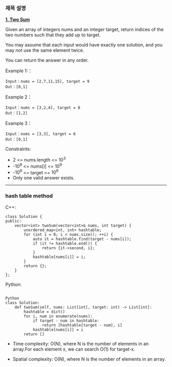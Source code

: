 ### 제목 설명

 **[1. Two Sum](https://leetcode-cn.com/problems/two-sum/)** 


Given an array of integers nums and an integer target, return indices of the two numbers such that they add up to target.

You may assume that each input would have exactly one solution, and you may not use the same element twice.

You can return the answer in any order.



Example 1:：

```
Input：nums = [2,7,11,15], target = 9
Out：[0,1]
```

Example 2：

```
Input：nums = [3,2,4], target = 6
Out：[1,2]
```


Example 3：

```
Input：nums = [3,3], target = 6
Out：[0,1]
```


Constraints:

* 2 <= nums.length <= $10^3$
* -$10^9$ <= nums[i] <= $10^9$
* -$10^9$ <= target <= $10^9$
* Only one valid answer exists.

---

### hash table method

C++:

```C++[]
class Solution {
public:
    vector<int> twoSum(vector<int>& nums, int target) {
        unordered_map<int, int> hashtable;
        for (int i = 0; i < nums.size(); ++i) {
            auto it = hashtable.find(target - nums[i]);
            if (it != hashtable.end()) {
                return {it->second, i};
            }
            hashtable[nums[i]] = i;
        }
        return {};
    }
};

```

Python:

```

Python 
class Solution:
    def twoSum(self, nums: List[int], target: int) -> List[int]:
        hashtable = dict()
        for i, num in enumerate(nums):
            if target - num in hashtable:
                return [hashtable[target - num], i]
            hashtable[nums[i]] = i
        return []
```



* Time complexity: O(N), where N is the number of elements in an array.For each element x, we can search O(1) for target-x.

* Spatial complexity: O(N), where N is the number of elements in an array.



